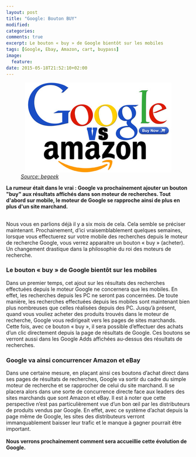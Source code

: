```yaml
---
layout: post
title: "Google: Bouton BUY"
modified:
categories: 
comments: true
excerpt: Le bouton « buy » de Google bientôt sur les mobiles
tags: [Google, Ebay, Amazon, cart, buypass]
image:
  feature: 
date: 2015-05-18T21:52:10+02:00
---
```


<figure>	
	<center><img src="../images/google.jpg"></center>
	<em><a href="http://www.begeek.fr/bouton-buy-sur-google-dabord-sur-les-mobiles-169925">
		Source: begeek
	</a></em>
</figure>


<strong>La rumeur était dans le vrai : Google va prochainement ajouter un bouton "buy" aux résultats affichés dans son moteur de recherches. Tout d'abord sur mobile, le moteur de Google se rapproche ainsi de plus en plus d'un site marchand.</strong>

<br>
Nous vous en parlions déjà il y a six mois de cela. Cela semble se préciser maintenant. Prochainement, d’ici vraisemblablement quelques semaines, lorsque vous effectuerez sur votre mobile des recherches depuis le moteur de recherche Google, vous verrez apparaitre un bouton « buy » (acheter). Un changement drastique dans la philosophie du roi des moteurs de recherche.

<h3> Le bouton « buy » de Google bientôt sur les mobiles </h3>

Dans un premier temps, cet ajout sur les résultats des recherches effectuées depuis le moteur Google ne concernera que les mobiles. En effet, les recherches depuis les PC ne seront pas concernées. De toute manière, les recherches effectuées depuis les mobiles sont maintenant bien plus nombreuses que celles réalisées depuis des PC.
Jusqu’à présent, quand vous vouliez acheter des produits trouvés dans le moteur de recherche, Google vous redirigeait vers les pages de sites marchands. Cette fois, avec ce bouton « buy », il sera possible d’effectuer des achats d’un clic directement depuis la page de résultats de Google. Ces boutons se verront aussi dans les Google Adds affichées au-dessus des résultats de recherches.

<h3> Google va ainsi concurrencer Amazon et eBay </h3>

Dans une certaine mesure, en plaçant ainsi ces boutons d’achat direct dans ses pages de résultats de recherches, Google va sortir du cadre du simple moteur de recherche et se rapprocher de celui du site marchand. Il se placera alors dans une sorte de concurrence directe face aux leaders des sites marchands que sont Amazon et eBay. Il est à noter que cette perspective n’est pas particulièrement vue d’un bon œil par les distributeurs de produits vendus par Google. En effet, avec ce système d’achat depuis la page même de Google, les sites des distributeurs verront immanquablement baisser leur trafic et le manque à gagner pourrait être important.
<br><br>
<strong>Nous verrons prochainement comment sera accueillie cette évolution de Google.</strong>
